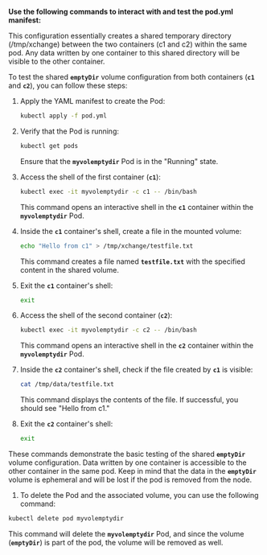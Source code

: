 **Use the following commands to interact with and test the pod.yml manifest:**

This configuration essentially creates a shared temporary directory (/tmp/xchange) between the two containers (c1 and c2) within the same pod. Any data written by one container to this shared directory will be visible to the other container.

To test the shared **`emptyDir`** volume configuration from both containers (**`c1`** and **`c2`**), you can follow these steps:

1. Apply the YAML manifest to create the Pod:
    
    ```bash
    kubectl apply -f pod.yml
    ```
    
2. Verify that the Pod is running:
    
    ```bash
    kubectl get pods
    ```
    
    Ensure that the **`myvolemptydir`** Pod is in the "Running" state.
    
3. Access the shell of the first container (**`c1`**):
    
    ```bash
    kubectl exec -it myvolemptydir -c c1 -- /bin/bash
    ```
    
    This command opens an interactive shell in the **`c1`** container within the **`myvolemptydir`** Pod.
    
4. Inside the **`c1`** container's shell, create a file in the mounted volume:
    
    ```bash
    echo "Hello from c1" > /tmp/xchange/testfile.txt
    ```
    
    This command creates a file named **`testfile.txt`** with the specified content in the shared volume.
    
5. Exit the **`c1`** container's shell:
    
    ```bash
    exit
    ```
    
6. Access the shell of the second container (**`c2`**):
    
    ```bash
    kubectl exec -it myvolemptydir -c c2 -- /bin/bash
    ```
    
    This command opens an interactive shell in the **`c2`** container within the **`myvolemptydir`** Pod.
    
7. Inside the **`c2`** container's shell, check if the file created by **`c1`** is visible:
    
    ```bash
    cat /tmp/data/testfile.txt
    ```
    
    This command displays the contents of the file. If successful, you should see "Hello from c1."
    
8. Exit the **`c2`** container's shell:
    
    ```bash
    exit
    ```
    

These commands demonstrate the basic testing of the shared **`emptyDir`** volume configuration. Data written by one container is accessible to the other container in the same pod. Keep in mind that the data in the **`emptyDir`** volume is ephemeral and will be lost if the pod is removed from the node.

1.  To delete the Pod and the associated volume, you can use the following command:

```bash
kubectl delete pod myvolemptydir
```

This command will delete the **`myvolemptydir`** Pod, and since the volume (**`emptyDir`**) is part of the pod, the volume will be removed as well.